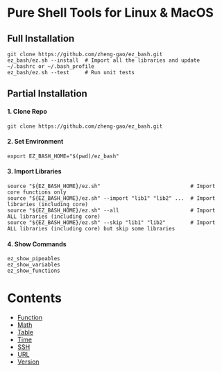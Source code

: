 # Pure Shell Tools for Linux & MacOS
## Full Installation
```shell
git clone https://github.com/zheng-gao/ez_bash.git
ez_bash/ez.sh --install  # Import all the libraries and update ~/.bashrc or ~/.bash_profile
ez_bash/ez.sh --test     # Run unit tests
```
## Partial Installation
#### 1. Clone Repo
```shell
git clone https://github.com/zheng-gao/ez_bash.git
````
#### 2. Set Environment
```shell
export EZ_BASH_HOME="$(pwd)/ez_bash"
```
#### 3. Import Libraries
```shell
source "${EZ_BASH_HOME}/ez.sh"                             # Import core functions only
source "${EZ_BASH_HOME}/ez.sh" --import "lib1" "lib2" ...  # Import libraries (including core)
source "${EZ_BASH_HOME}/ez.sh" --all                       # Import ALL libraries (including core)
source "${EZ_BASH_HOME}/ez.sh" --skip "lib1" "lib2"        # Import ALL libraries (including core) but skip some libraries
```
#### 4. Show Commands
```shell
ez_show_pipeables
ez_show_variables
ez_show_functions
```

# Contents
* [Function](docs/function.md)
* [Math](docs/math.md)
* [Table](docs/table.md)
* [Time](docs/time.md)
* [SSH](docs/ssh.md)
* [URL](docs/url.md)
* [Version](docs/version.md)

